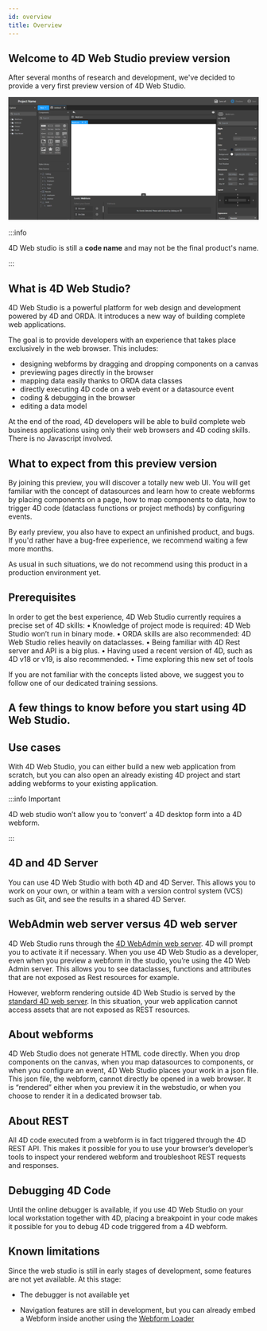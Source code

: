 ```yaml
---
id: overview
title: Overview
---
```


## Welcome to 4D Web Studio preview version

After several months of research and development, we've decided to provide a very first preview version of 4D Web Studio.

![alt-text](img/web-studio-intro.png)

:::info

 4D Web studio is still a **code name** and may not be the final product's name.

:::

## What is 4D Web Studio?

4D Web Studio is a powerful platform for web design and development powered by 4D and ORDA. It introduces a new way of building complete web applications. 

The goal is to provide developers with an experience that takes place exclusively in the web browser. This includes: 
* designing webforms by dragging and dropping components on a canvas
* previewing pages directly in the browser
* mapping data easily thanks to ORDA data classes
* directly executing 4D code on a web event or a datasource event 
* coding & debugging in the browser
* editing a data model

At the end of the road, 4D developers will be able to build complete web business applications using only their web browsers and 4D coding skills. There is no Javascript involved.

## What to expect from this preview version

By joining this preview, you will discover a totally new web UI. You will get familiar with the concept of datasources and learn how to create webforms by placing components on a page, how to map components to data, how to trigger 4D code (dataclass functions or project methods) by configuring events.

By early preview, you also have to expect an unfinished product, and bugs. If you'd rather have a bug-free experience, we recommend waiting a few more months.

As usual in such situations, we do not recommend using this product in a production environment yet.

## Prerequisites

In order to get the best experience, 4D Web Studio currently requires a precise set of 4D skills:
	• Knowledge of project mode is required: 4D Web Studio won’t run in binary mode.
	• ORDA skills are also recommended: 4D Web Studio relies heavily on dataclasses.
	• Being familiar with 4D Rest server and API is a big plus.
	• Having used a recent version of 4D, such as 4D v18 or v19, is also recommended.
	• Time exploring this new set of tools

If you are not familiar with the concepts listed above, we suggest you to follow one of our dedicated training sessions.

## A few things to know before you start using 4D Web Studio.

## Use cases

With 4D Web Studio, you can either build a new web application from scratch, but you can also open an already existing 4D project and start adding webforms to your existing application.

:::info Important

4D web studio won’t allow you to ‘convert’ a 4D desktop form into a 4D webform.

:::

## 4D and 4D Server

You can use 4D Web Studio with both 4D and 4D Server. This allows you to work on your own, or within a team with a version control system (VCS) such as Git, and see the results in a shared 4D Server.

## WebAdmin web server versus 4D web server

4D Web Studio runs through the [4D WebAdmin web server](https://developer.4d.com/docs/en/Admin/webAdmin.html). 4D will prompt you to activate it if necessary. When you use 4D Web Studio as a developer, even when you preview a webform in the studio, you’re using the 4D Web Admin server. This allows you to see dataclasses, functions and attributes that are not exposed as Rest resources for example.

However, webform rendering outside 4D Web Studio is served by the [standard 4D web server](https://developer.4d.com/docs/en/WebServer/webServer.html). In this situation, your web application cannot access assets that are not exposed as REST resources.

## About webforms
4D Web Studio does not generate HTML code directly. When you drop components on the canvas, when you map datasources to components, or when you configure an event, 4D Web Studio places your work in a json file. This json file, the webform, cannot directly be opened in a web browser. It is “rendered” either when you preview it in the webstudio, or when you choose to render it in a dedicated browser tab.

## About REST 
All 4D code executed from a webform is in fact triggered through the 4D REST API. This makes it possible for you to use your browser’s developer’s tools to inspect your rendered webform and troubleshoot REST requests and responses.

## Debugging 4D Code
Until the online debugger is available, if you use 4D Web Studio on your local workstation together with 4D, placing a breakpoint in your code makes it possible for you to debug 4D code triggered from a 4D webform.

## Known limitations

Since the web studio is still in early stages of development, some features are not yet available. At this stage:

* The debugger is not available yet

* Navigation features are still in development, but you can already embed a Webform inside another using the [Webform Loader](../webforms/using-web-form-editor.md#component-list)
